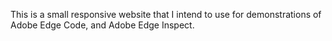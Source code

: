 This is a small responsive website that I intend to use for demonstrations of Adobe Edge Code, and Adobe Edge Inspect.